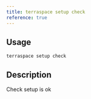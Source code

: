 ```yaml
---
title: terraspace setup check
reference: true
---
```


## Usage

    terraspace setup check

## Description

Check setup is ok



